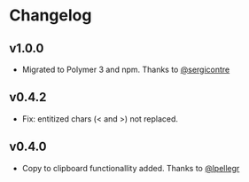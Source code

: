 # Changelog

## v1.0.0

- Migrated to Polymer 3 and npm. Thanks to [@sergicontre](https://github.com/sergicontre)

## v0.4.2

- Fix: entitized chars (&lt; and &gt;) not replaced.

## v0.4.0

- Copy to clipboard functionallity added. Thanks to [@lpellegr](https://github.com/lpellegr)
